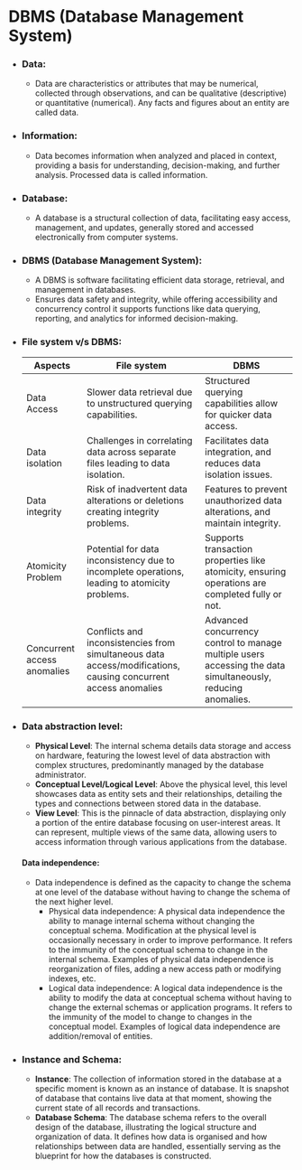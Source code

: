 # DBMS (Database Management System)
+ ### Data:
  - Data are characteristics or attributes that may be numerical, collected through observations, and can be qualitative (descriptive) or quantitative (numerical). Any facts and figures about an entity are called data.

+ ### Information:
  - Data becomes information when analyzed and placed in context, providing a basis for understanding, decision-making, and further analysis. Processed data is called information.

+ ### Database:
  - A database is a structural collection of data, facilitating easy access, management, and updates, generally stored and accessed electronically from computer systems.

+ ### DBMS (Database Management System):
  - A DBMS is software facilitating efficient data storage, retrieval, and management in databases.
  - Ensures data safety and integrity, while offering accessibility and concurrency control it supports functions like data querying, reporting, and analytics for informed decision-making.

+ ### File system v/s DBMS:
    | Aspects | File system | DBMS |
    |---|---|---|
    | Data Access | Slower data retrieval due to unstructured querying capabilities. | Structured querying capabilities allow for quicker data access. |
    | Data isolation | Challenges in correlating data across separate files leading to data isolation. | Facilitates data integration, and reduces data isolation issues. |
    | Data integrity | Risk of inadvertent data alterations or deletions creating integrity problems. | Features to prevent unauthorized data alterations, and maintain integrity.
    | Atomicity Problem | Potential for data inconsistency due to incomplete operations, leading to atomicity problems. | Supports transaction properties like atomicity, ensuring operations are completed fully or not. |
    | Concurrent access anomalies | Conflicts and inconsistencies from simultaneous data access/modifications, causing concurrent access anomalies | Advanced concurrency control to manage multiple users accessing the data simultaneously, reducing anomalies.

+ ### Data abstraction level:
  - **Physical Level**: The internal schema details data storage and access on hardware, featuring the lowest level of data abstraction with complex structures, predominantly managed by the database administrator.
  - **Conceptual Level/Logical Level**: Above the physical level, this level showcases data as entity sets and their relationships, detailing the types and connections between stored data in the database.
  - **View Level**: This is the pinnacle of data abstraction, displaying only a portion of the entire database focusing on user-interest areas. It can represent, multiple views of the same data, allowing users to access information through various applications from the database.

  #### Data independence:
    - Data independence is defined as the capacity to change the schema at one level of the database without having to change the schema of the next higher level.
      - Physical data independence: A physical data independence the ability to manage internal schema without changing the conceptual schema. Modification at the physical level is occasionally necessary in order to improve performance. It refers to the immunity of the conceptual schema to change in the internal schema. Examples of physical data independence is reorganization of files, adding a new access path or modifying indexes, etc.
      - Logical data independence: A logical data independence is the ability to modify the data at conceptual schema without having to change the external schemas or application programs. It refers to the immunity of the model to change to changes in the conceptual model. Examples of logical data independence are addition/removal of entities.

- ### Instance and Schema:
    - **Instance**: The collection of information stored in the database at a specific moment is known as an instance of database. It is snapshot of database that contains live data at that moment, showing the current state of all records and transactions.
    - **Database Schema**: The database schema refers to the overall design of the database, illustrating the logical structure and organization of data. It defines how data is organised and how relationships between data are handled, essentially serving as the blueprint for how the databases is constructed.

